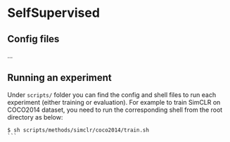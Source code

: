 # SelfSupervised


## Config files
...

## Running an experiment

Under `scripts/` folder you can find the config and shell files to run each experiment (either training or evaluation). For example to train SimCLR on COCO2014 dataset, you need to run the corresponding shell from the root directory as below:
```
$ sh scripts/methods/simclr/coco2014/train.sh
```                                                                                                                                                                                                                                                                                                                                                                                                                                                                                                                                                                                                                                                                                                                                                                                                                                                                                                                              